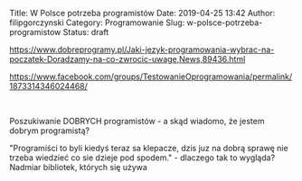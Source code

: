 Title: W Polsce potrzeba programistów
Date: 2019-04-25 13:42
Author: filipgorczynski
Category: Programowanie
Slug: w-polsce-potrzeba-programistow
Status: draft

https://www.dobreprogramy.pl/Jaki-jezyk-programowania-wybrac-na-poczatek-Doradzamy-na-co-zwrocic-uwage,News,89436.html

https://www.facebook.com/groups/TestowanieOprogramowania/permalink/1873314346024468/

 

Poszukiwanie DOBRYCH programistów - a skąd wiadomo, że jestem dobrym programistą?

"Programiści to byli kiedyś teraz sa klepacze, dzis juz na dobrą sprawę nie trzeba wiedzieć co sie dzieje pod spodem." - dlaczego tak to wygląda? Nadmiar bibliotek, których się używa

 
